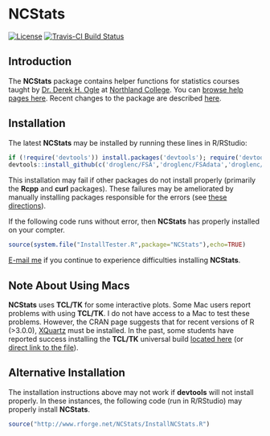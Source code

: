 NCStats
=======

[![License](http://img.shields.io/badge/license-GPL%20%28%3E=%202%29-brightgreen.svg?style=flat)](http://www.gnu.org/licenses/gpl-2.0.html)
[![Travis-CI Build Status](https://travis-ci.org/droglenc/NCStats.svg?branch=master)](https://travis-ci.org/droglenc/NCStats)


## Introduction
The **NCStats** package contains helper functions for statistics courses taught by [Dr. Derek H. Ogle](http://derekogle.com) at [Northland College](http://www.northland.edu). You can [browse help pages here](http://rforge.net/doc/packages/NCStats/00Index.html). Recent changes to the package are described [here](https://github.com/droglenc/NCStats/blob/master/NEWS.md).


## Installation
The latest **NCStats** may be installed by running these lines in R/RStudio:

```r
if (!require('devtools')) install.packages('devtools'); require('devtools')
devtools::install_github(c('droglenc/FSA','droglenc/FSAdata','droglenc/NCStats'))
```

This installation may fail if other packages do not install properly (primarily the **Rcpp** and **curl** packages). These failures may be ameliorated by manually installing packages responsible for the errors (see [these directions](http://derekogle.com/IFAR/supplements/installations/InstallPackagesRStudio.html)).

If the following code runs without error, then **NCStats** has properly installed on your compter.

```r
source(system.file("InstallTester.R",package="NCStats"),echo=TRUE)
```

[E-mail me](mailto:derek@derekogle.com?Subject=NCStats%20Installation%20Question) if you continue to experience difficulties installing **NCStats**.


## Note About Using Macs
**NCStats** uses **TCL/TK** for some interactive plots. Some Mac users report problems with using **TCL/TK**. I do not have access to a Mac to test these problems. However, the CRAN page suggests that for recent versions of R (>3.0.0), [XQuartz](https://www.xquartz.org/) must be installed. In the past, some students have reported success installing the **TCL/TK** universal build [located here](http://cran.r-project.org/bin/macosx/tools/) (or [direct link to the file](http://cran.r-project.org/bin/macosx/tools/tcltk-8.5.5-x11.dmg)).


## Alternative Installation
The installation instructions above may not work if **devtools** will not install properly. In these instances, the following code (run in R/RStudio) may properly install **NCStats**.

```r
source("http://www.rforge.net/NCStats/InstallNCStats.R")
```
